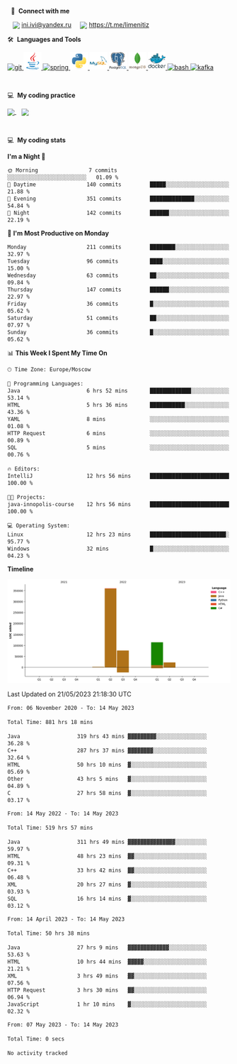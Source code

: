 <!-- https://github.com/lowlighter/metrics -->
<!-- https://www.vectorlogo.zone/ -->
<!-- https://www.svgrepo.com/ -->

&nbsp; 🔗 &nbsp;**Connect with me**
&nbsp; <p align="left">
        &nbsp;&nbsp;
        <span>
            <img align="center"
                src="https://user-images.githubusercontent.com/60324635/179626886-1219e9ee-75c0-42ed-a26b-d4ef24ed306c.svg"
                height="30px"/>
            ini.ivi@yandex.ru
        </span>
        &nbsp;&nbsp;&nbsp;
        <span>
            <img align="center"
                    src="https://user-images.githubusercontent.com/60324635/179626979-f490e684-520a-46a3-9f2e-1b3d291b8372.svg"
                    height="30px"/>
            https://t.me/limenitiz
        </span>
</p>

<!-- 
![Metrics](/github-metrics.svg)
<br>

![Wwakatime stats](https://github-readme-stats-taupe-two.vercel.app/api/wakatime?username=limenitiz&hide_title=true&hide_border=true&langs_count=5&bg_color=00000000&text_color=777) 
-->

🛠️ &nbsp;**Languages and Tools**
<p align="left">
    <a href="https://git-scm.com/" target="_blank" rel="noreferrer">
        <img src="https://www.vectorlogo.zone/logos/git-scm/git-scm-icon.svg"
            alt="git" width="40" height="40" />
    </a>
    <a href="https://www.java.com" target="_blank" rel="noreferrer"> <img
            src="https://raw.githubusercontent.com/devicons/devicon/master/icons/java/java-original.svg"
            alt="java" width="40" height="40" /> </a>
    <a href="https://spring.io/" target="_blank" rel="noreferrer">
        <img src="https://www.vectorlogo.zone/logos/springio/springio-icon.svg"
            alt="spring" width="40" height="40" />
    </a>
    <a href="https://www.python.org" target="_blank" rel="noreferrer">
        <img src="https://raw.githubusercontent.com/devicons/devicon/master/icons/python/python-original.svg"
            alt="python" width="40" height="40" />
    </a>
    <a href="https://www.mysql.com/" target="_blank" rel="noreferrer">
        <img src="https://raw.githubusercontent.com/devicons/devicon/master/icons/mysql/mysql-original-wordmark.svg"
            alt="mysql" width="40" height="40" />
    </a>
    <a href="https://www.postgresql.org" target="_blank" rel="noreferrer">
        <img src="https://raw.githubusercontent.com/devicons/devicon/master/icons/postgresql/postgresql-original-wordmark.svg"
            alt="postgresql" width="40" height="40" />
    </a>
    <a href="https://www.mongodb.com/" target="_blank" rel="noreferrer">
        <img src="https://raw.githubusercontent.com/devicons/devicon/master/icons/mongodb/mongodb-original-wordmark.svg"
            alt="mongodb" width="40" height="40" />
    </a>
    <a href="https://www.docker.com/" target="_blank" rel="noreferrer">
        <img src="https://raw.githubusercontent.com/devicons/devicon/master/icons/docker/docker-original-wordmark.svg"
            alt="docker" width="40" height="40" />
    </a>
    <a href="https://www.gnu.org/software/bash/" target="_blank" rel="noreferrer">
        <img src="https://www.vectorlogo.zone/logos/gnu_bash/gnu_bash-icon.svg"
            alt="bash" width="40" height="40" />
    </a>
    <a href="https://kafka.apache.org/" target="_blank" rel="noreferrer">
        <img src="https://www.vectorlogo.zone/logos/apache_kafka/apache_kafka-icon.svg"
            alt="kafka" width="40" height="40" />
    </a>
</p>
<br>

💻 &nbsp;**My coding practice**
<p align="left">
    <a href="https://www.leetcode.com/limenitiz" target="blank"><img align="center"
            src="https://upload.wikimedia.org/wikipedia/commons/0/0a/LeetCode_Logo_black_with_text.svg"
            height="40"/>
    </a>
    &nbsp;&nbsp;
    <a href="https://www.hackerrank.com/limenitiz" target="blank"><img align="center"
            src="https://d1ka33fs6lvw5x.cloudfront.net/hackerrank/assets/styleguide/logo_wordmark-f5c5eb61ab0a154c3ed9eda24d0b9e31.svg"
            height="40"/>
    </a>
</p>

<br>


💻 &nbsp;**My coding stats**

<!--START_SECTION:waka-readme-stats-total-->
**I'm a Night 🦉** 

```text
🌞 Morning                7 commits           ░░░░░░░░░░░░░░░░░░░░░░░░░   01.09 % 
🌆 Daytime                140 commits         █████░░░░░░░░░░░░░░░░░░░░   21.88 % 
🌃 Evening                351 commits         ██████████████░░░░░░░░░░░   54.84 % 
🌙 Night                  142 commits         ██████░░░░░░░░░░░░░░░░░░░   22.19 % 
```
📅 **I'm Most Productive on Monday** 

```text
Monday                   211 commits         ████████░░░░░░░░░░░░░░░░░   32.97 % 
Tuesday                  96 commits          ████░░░░░░░░░░░░░░░░░░░░░   15.00 % 
Wednesday                63 commits          ██░░░░░░░░░░░░░░░░░░░░░░░   09.84 % 
Thursday                 147 commits         ██████░░░░░░░░░░░░░░░░░░░   22.97 % 
Friday                   36 commits          █░░░░░░░░░░░░░░░░░░░░░░░░   05.62 % 
Saturday                 51 commits          ██░░░░░░░░░░░░░░░░░░░░░░░   07.97 % 
Sunday                   36 commits          █░░░░░░░░░░░░░░░░░░░░░░░░   05.62 % 
```


📊 **This Week I Spent My Time On** 

```text
🕑︎ Time Zone: Europe/Moscow

💬 Programming Languages: 
Java                     6 hrs 52 mins       █████████████░░░░░░░░░░░░   53.14 % 
HTML                     5 hrs 36 mins       ███████████░░░░░░░░░░░░░░   43.36 % 
YAML                     8 mins              ░░░░░░░░░░░░░░░░░░░░░░░░░   01.08 % 
HTTP Request             6 mins              ░░░░░░░░░░░░░░░░░░░░░░░░░   00.89 % 
SQL                      5 mins              ░░░░░░░░░░░░░░░░░░░░░░░░░   00.76 % 

🔥 Editors: 
IntelliJ                 12 hrs 56 mins      █████████████████████████   100.00 % 

🐱‍💻 Projects: 
java-innopolis-course    12 hrs 56 mins      █████████████████████████   100.00 % 

💻 Operating System: 
Linux                    12 hrs 23 mins      ████████████████████████░   95.77 % 
Windows                  32 mins             █░░░░░░░░░░░░░░░░░░░░░░░░   04.23 % 
```

**Timeline**

![Lines of Code chart](https://raw.githubusercontent.com/limenitiz/limenitiz/master/assets/bar_graph.png)


 Last Updated on 21/05/2023 21:18:30 UTC
<!--END_SECTION:waka-readme-stats-total-->

<!--START_SECTION:wakaReadmeTotal-->

```text
From: 06 November 2020 - To: 14 May 2023

Total Time: 881 hrs 18 mins

Java                  319 hrs 43 mins ▓▓▓▓▓▓▓▓▓░░░░░░░░░░░░░░░░   36.28 %
C++                   287 hrs 37 mins ▓▓▓▓▓▓▓▓░░░░░░░░░░░░░░░░░   32.64 %
HTML                  50 hrs 10 mins  ▓░░░░░░░░░░░░░░░░░░░░░░░░   05.69 %
Other                 43 hrs 5 mins   ▓░░░░░░░░░░░░░░░░░░░░░░░░   04.89 %
C                     27 hrs 58 mins  ▓░░░░░░░░░░░░░░░░░░░░░░░░   03.17 %
```

<!--END_SECTION:wakaReadmeTotal-->

<!--START_SECTION:wakaReadmeYear-->

```text
From: 14 May 2022 - To: 14 May 2023

Total Time: 519 hrs 57 mins

Java                  311 hrs 49 mins ▓▓▓▓▓▓▓▓▓▓▓▓▓▓▓░░░░░░░░░░   59.97 %
HTML                  48 hrs 23 mins  ▓▓░░░░░░░░░░░░░░░░░░░░░░░   09.31 %
C++                   33 hrs 42 mins  ▓▓░░░░░░░░░░░░░░░░░░░░░░░   06.48 %
XML                   20 hrs 27 mins  ▓░░░░░░░░░░░░░░░░░░░░░░░░   03.93 %
SQL                   16 hrs 14 mins  ▓░░░░░░░░░░░░░░░░░░░░░░░░   03.12 %
```

<!--END_SECTION:wakaReadmeYear-->

<!--START_SECTION:wakaReadmeMonth-->

```text
From: 14 April 2023 - To: 14 May 2023

Total Time: 50 hrs 38 mins

Java                  27 hrs 9 mins   ▓▓▓▓▓▓▓▓▓▓▓▓▓░░░░░░░░░░░░   53.63 %
HTML                  10 hrs 44 mins  ▓▓▓▓▓░░░░░░░░░░░░░░░░░░░░   21.21 %
XML                   3 hrs 49 mins   ▓▓░░░░░░░░░░░░░░░░░░░░░░░   07.56 %
HTTP Request          3 hrs 30 mins   ▓▓░░░░░░░░░░░░░░░░░░░░░░░   06.94 %
JavaScript            1 hr 10 mins    ▓░░░░░░░░░░░░░░░░░░░░░░░░   02.32 %
```

<!--END_SECTION:wakaReadmeMonth-->

<!--START_SECTION:wakaReadmeWeek-->

```text
From: 07 May 2023 - To: 14 May 2023

Total Time: 0 secs

No activity tracked
```

<!--END_SECTION:wakaReadmeWeek-->

